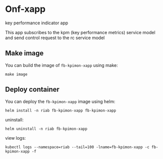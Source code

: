 <!--
SPDX-FileCopyrightText: Copyright 2004-present Facebook. All Rights Reserved.
SPDX-FileCopyrightText: 2019-present Open Networking Foundation <info@opennetworking.org>

SPDX-License-Identifier: Apache-2.0
-->
# Onf-xapp
key performance indicator app

This app subscribes to the kpm (key performance metrics) service model and send control request to the rc service model


## Make image

You can build the image of `fb-kpimon-xapp` using make:
```
make image
```

## Deploy container

You can deploy the `fb-kpimon-xapp` image using helm:
```
helm install -n riab fb-kpimon-xapp fb-kpimon-xapp
```

uninstall:
```
helm uninstall -n riab fb-kpimon-xapp
```

view logs:
```
kubectl logs --namespace=riab --tail=100 -lname=fb-kpimon-xapp -c fb-kpimon-xapp -f
```
